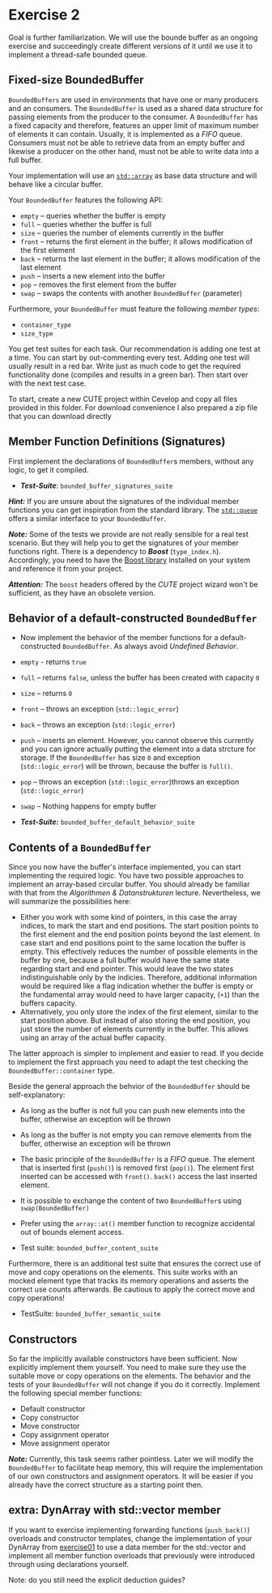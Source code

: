 # Exercise 2

Goal is further familiarization. We will use the bounde buffer as an ongoing exercise and succeedingly create different versions of it until we use it to implement a thread-safe bounded queue.

## Fixed-size BoundedBuffer

`BoundedBuffers` are used in environments that have one or many producers and an consumers. The `BoundedBuffer` is used as a shared data structure for passing elements from the producer to the consumer. A `BoundedBuffer` has a fixed capacity and therefore, features an upper limit of maximum number of elements it can contain. Usually, it is implemented as a *FIFO* queue. Consumers must not be able to retrieve data from an empty buffer and likewise a producer on the other hand, must not be able to write data into a full buffer.

Your implementation will use an [`std::array`](http://en.cppreference.com/w/cpp/container/array) as base data structure and will behave like a circular buffer.

Your `BoundedBuffer` features the following API:
* `empty` – queries whether the buffer is empty
* `full` – queries whether the buffer is full
* `size` – queries the number of elements currently in the buffer
* `front` – returns the first element in the buffer; it allows modification of the first element
* `back` – returns the last element in the buffer; it allows modification of the last element
* `push` – inserts a new element into the buffer
* `pop` – removes the first element from the buffer
* `swap` – swaps the contents with another `BoundedBuffer` (parameter)


Furthermore, your `BoundedBuffer` must feature the following *member types*:
* `container_type`
* `size_type`

You get test suites for each task. Our recommendation is adding one test at a time. You can start by out-commenting every test. Adding one test will usually result in a red bar. Write just as much code to get the required functionality done (compiles and results in a green bar). Then start over with the next test case.

To start, create a new CUTE project within Cevelop and copy all files provided in this folder. For download convenience I also prepared a zip file that you can download directly

## Member Function Definitions (Signatures)

First implement the declarations of `BoundedBuffer`s members, without any logic, to get it compiled.
* ***Test-Suite***: `bounded_buffer_signatures_suite`

***Hint:*** If you are unsure about the signatures of the individual member functions you can get inspiration from the standard library. The [`std::queue`](http://en.cppreference.com/w/cpp/container/queue) offers a similar interface to your `BoundedBuffer`.

***Note:*** Some of the tests we provide are not really sensible for a real test scenario. But they will help you to get the signatures of your member functions right. There is a dependency to ***Boost*** (`type_index.h`). Accordingly, you need to have the [Boost library](http://www.boost.org) installed on your system and reference it from your project.

***Attention:*** The `boost` headers offered by the *CUTE* project wizard won't be sufficient, as they have an obsolete version.


## Behavior of a default-constructed `BoundedBuffer`

* Now implement the behavior of the member functions for a default-constructed `BoundedBuffer`. As always avoid *Undefined Behavior*.
* `empty` - returns `true`
* `full` – returns `false`, unless the buffer has been created with capacity `0`
* `size` – returns `0`
* `front` – throws an exception (`std::logic_error`)
* `back` – throws an exception (`std::logic_error`)
* `push` – inserts an element. However, you cannot observe this currently and you can ignore actually putting the element into a data strcture for storage. If the `BoundedBuffer` has size `0` and exception (`std::logic_error`) will be thrown, because the buffer is `full()`.
* `pop` – throws an exception (`std::logic_error`)throws an exception (`std::logic_error`)
* `swap` – Nothing happens for empty buffer

* ***Test-Suite:*** `bounded_buffer_default_behavior_suite`


## Contents of a `BoundedBuffer`

Since you now have the buffer's interface implemented, you can start implementing the required logic. You have two possible approaches to implement an array-based circular buffer. You should already be familiar with that from the *Algorithmen & Datanstrukturen* lecture. Nevertheless, we will summarize the possibilities here:
* Either you work with some kind of pointers, in this case the array indices, to mark the start and end positions. The start position points to the first element and the end position points beyond the last element. In case start and end positions point to the same location the buffer is empty. This effectively reduces the number of possible elements in the buffer by one, because a full buffer would have the same state regarding start and end pointer. This would leave the two states indistinguishable only by the indicies. Therefore, additional information would be required like a flag indication whether the buffer is empty or the fundamental array would need to have larger capacity, (`+1`) than the buffers capacity. 
* Alternatively, you only store the index of the first element, similar to the start position above. But instead of also storing the end position, you just store the number of elements currently in the buffer. This allows using an array of the actual buffer capacity.

The latter approach is simpler to implement and easier to read. If you decide to implement the first approach you need to adapt the test checking the `BoundedBuffer::container` type.

Beside the general approach the behvior of the `BoundedBuffer` should be self-explanatory:
* As long as the buffer is not full you can push new elements into the buffer, otherwise an exception will be thrown
* As long as the buffer is not empty you can remove elements from the buffer, otherwise an exception will be thrown
* The basic principle of the `BoundedBuffer` is a *FIFO* queue. The element that is inserted first (`push()`) is removed first (`pop()`). The element first inserted can be accessed with `front()`. `back()` access the last inserted element.
* It is possible to exchange the content of two `BoundedBuffer`s using `swap(BoundedBuffer)`
* Prefer using the `array::at()` member function to recognize accidental out of bounds element access.

* Test suite: `bounded_buffer_content_suite`

Furthermore, there is an additional test suite that ensures the correct use of move and copy operations on the elements. This suite works with an mocked element type that tracks its memory operations and asserts the correct use counts afterwards. Be cautious to apply the correct move and copy operations!

* TestSuite: `bounded_buffer_semantic_suite`


## Constructors

So far the implicitly available constructors have been sufficient. Now explicitly implement them yourself. You need to make sure they use the suitable move or copy operations on the elements. The behavior and the tests of your `BoundedBuffer` will not change if you do it correctly. Implement the following special member functions:
* Default constructor
* Copy constructor
* Move constructor
* Copy assignment operator
* Move assignment operator

***Note:*** Currently, this task seems rather pointless. Later we will modify the `BoundedBuffer` to facilitate heap memory, this will require the implementation of our own constructors and assignment operators. It will be easier if you already have the correct structure as a starting point then.




## extra: DynArray with std::vector member

If you want to exercise implementing forwarding functions (`push_back()`) overloads and constructor templates, change the implementation of your DynArray from [exercise01](../exercise01) to use a data member for the std::vector and implement all member function overloads that previously were introduced through using declarations yourself.

Note: do you still need the explicit deduction guides?